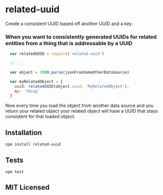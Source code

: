 # related-uuid

Create a consistent UUID based off another UUID and a key.

### When you want to consistently generated UUIDs for related entities from a thing that is addressable by a UUID

```js
  var relatedUUID = require('related-uuid')

  // ...

  var object = JSON.parse(jsonFromSomeOtherDataSource)

  var myRelatedObject = {
    uuid: relatedUUID(object.uuid, 'MyRelatedObject'),
    my: 'thing'
  }
```

Now every time you load the object from another data source and you return your related object your related object will have a UUID that stays consistent for that loaded object.

## Installation

`npm install related-uuid`

## Tests

`npm test`

## MIT Licensed
